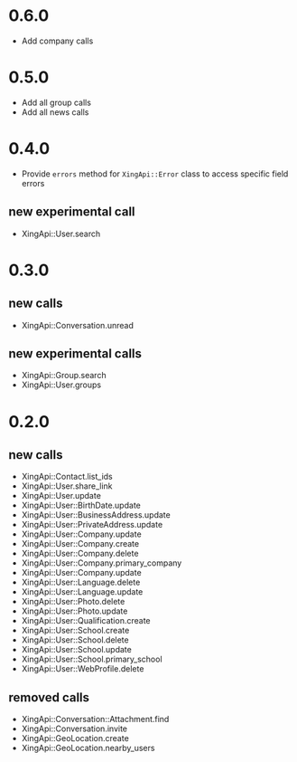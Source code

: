 # 0.6.0
* Add company calls

# 0.5.0
* Add all group calls
* Add all news calls

# 0.4.0
* Provide `errors` method for `XingApi::Error` class to access specific field errors

## new experimental call
* XingApi::User.search

# 0.3.0

## new calls
* XingApi::Conversation.unread

## new experimental calls
* XingApi::Group.search
* XingApi::User.groups

# 0.2.0

## new calls
* XingApi::Contact.list_ids
* XingApi::User.share_link
* XingApi::User.update
* XingApi::User::BirthDate.update
* XingApi::User::BusinessAddress.update
* XingApi::User::PrivateAddress.update
* XingApi::User::Company.update
* XingApi::User::Company.create
* XingApi::User::Company.delete
* XingApi::User::Company.primary_company
* XingApi::User::Company.update
* XingApi::User::Language.delete
* XingApi::User::Language.update
* XingApi::User::Photo.delete
* XingApi::User::Photo.update
* XingApi::User::Qualification.create
* XingApi::User::School.create
* XingApi::User::School.delete
* XingApi::User::School.update
* XingApi::User::School.primary_school
* XingApi::User::WebProfile.delete

## removed calls
* XingApi::Conversation::Attachment.find
* XingApi::Conversation.invite
* XingApi::GeoLocation.create
* XingApi::GeoLocation.nearby_users
